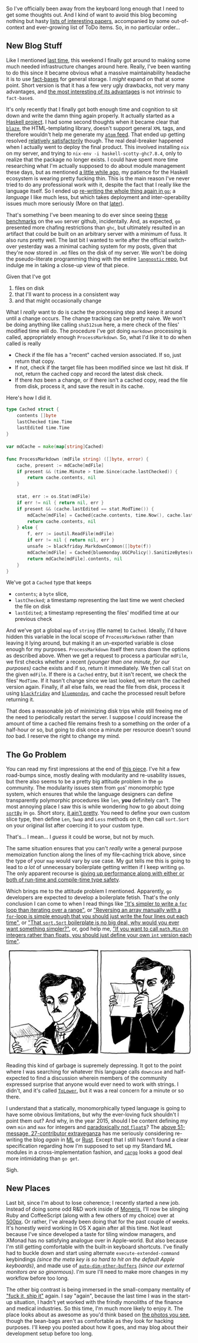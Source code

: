 So I've officially been away from the keyboard long enough that I need to get some thoughts out. And I kind of want to avoid this blog becoming nothing but hasty [lists of interesting papers](https://github.com/CompSciCabal/SMRTYPRTY/wiki/What%27s-next%3F), accompanied by some out-of-context and ever-growing list of ToDo items. So, in no particular order...

## <a name="new-blog-stuff" href="#new-blog-stuff"></a>New Blog Stuff

Like I mentioned [last time](/posts/blog-changes), this weekend I finally got around to making some much needed infrastructure changes around here. Really, I've been wanting to do this since it became obvious what a massive maintainability headache it is to use [fact-bases](https://github.com/Inaimathi/fact-base) for general storage. I *might* expand on that at some point. Short version is that it has a few very ugly drawbacks, not very many advantages, and [the most interesting of its advantages](https://github.com/Inaimathi/clj-history) is not intrinsic to `fact-base`s.

It's only recently that I finally got both enough time and cognition to sit down and write the damn thing again properly. It actually started as a [Haskell project](https://github.com/Inaimathi/langnostic/tree/haskell). I had some second thoughts when it became clear that [`blaze`](https://hackage.haskell.org/package/blaze-html), the HTML-templating library, doesn't support general `XML` tags, and therefore wouldn't help me generate my [`atom` feed](/feed/atom). That ended up getting resolved [relatively satisfactorily](https://github.com/Inaimathi/langnostic/blob/haskell/Markup.hs) though. The real deal-breaker happened when I actually went to deploy the final product. This involved installing `nix` on my server, and trying to `nix-env -i haskell-scotty-ghc7.8.4`, only to realize that the package no longer exists. I could have spent more time researching what I'm actually supposed to do about module management these days, but as mentioned [a little while ago](/posts/i-liiiiive), my patience for the Haskell ecosystem is wearing pretty fucking thin. This is the main reason I've never tried to do any professional work with it, despite the fact that I really like the language itself. So I ended up [re-writing the whole thing again in `go`](https://github.com/Inaimathi/langnostic/tree/golang); a *language* I like much less, but which takes deployment and inter-operability issues much more seriously (More on that [later](#the-go-problem)).

That's something I've been meaning to do ever since seeing [these benchmarks](https://github.com/fukamachi/woo#benchmarks) on the `woo` server github, incidentally. And, as expected, `go` presented more chafing restrictions than `ghc`, but ultimately resulted in an artifact that could be built on an arbitrary server with a minimum of fuss. It also runs pretty well. The last bit I wanted to write after the official switch-over yesterday was a minimal caching system for my posts, given that they're now stored in `.md` files on the disk of my server. We won't be doing the pseudo-literate programming thing with the entire [`langnostic` repo](https://github.com/Inaimathi/langnostic), but indulge me in taking a close-up view of that piece.

Given that I've got

1. files on disk
2. that I'll want to process in a consistent way
3. and that might occasionally change

What I *really* want to do is cache the processing step and keep it around until a change occurs. The change tracking can be pretty naive. We won't be doing anything like calling `sha512sum` here, a mere check of the files' modified time will do. The procedure I've got doing `markdown` processing is called, appropriately enough `ProcessMarkdown`. So, what I'd like it to do when called is really

- Check if the file has a "recent" cached version associated. If so, just return that copy.
- If not, check if the target file has been modified since we last hit disk. If not, return the cached copy and record the latest disk check.
- If there *has* been a change, or if there isn't a cached copy, read the file from disk, process it, and save the result in its cache.

Here's how I did it.

```go
type Cached struct {
	contents []byte
	lastChecked time.Time
	lastEdited time.Time	
}

var mdCache = make(map[string]Cached)

func ProcessMarkdown (mdFile string) ([]byte, error) {
	cache, present := mdCache[mdFile]
	if present && (time.Minute > time.Since(cache.lastChecked)) {
		return cache.contents, nil
	} 
	
	stat, err := os.Stat(mdFile)
	if err != nil { return nil, err }
	if present && (cache.lastEdited == stat.ModTime()) {
		mdCache[mdFile] = Cached{cache.contents, time.Now(), cache.lastEdited}
		return cache.contents, nil
	} else {
		f, err := ioutil.ReadFile(mdFile)
		if err != nil { return nil, err }
		unsafe := blackfriday.MarkdownCommon([]byte(f))
		mdCache[mdFile] = Cached{bluemonday.UGCPolicy().SanitizeBytes(unsafe), time.Now(), stat.ModTime()}
		return mdCache[mdFile].contents, nil
	}
}
```

We've got a `Cached` type that keeps


- `contents`; a `byte` slice, 
- `lastChecked`; a timestamp representing the last time we went checked the file on disk
- `lastEdited`; a timestamp representing the files' modified time at our previous check

And we've got a global `map` of `string` (file name) to `Cached`. Ideally, I'd have hidden this variable in the local scope of `ProcessMarkdown` rather than leaving it lying around, but making it an un-exported variable is close enough for my purposes. `ProcessMarkdown` itself then runs down the options as described above. When we get a request to process a particular `mdFile`, we first checks whether a recent *(younger than one minute, for our purposes)* cache exists and if so, return it immediately. We then call `Stat` on the given `mdFile`. If there is a `Cached` entry, but it isn't recent, we check the files' `ModTime`. If it hasn't change since we last looked, we return the cached version again. Finally, if all else fails, we read the file from disk, process it using [`blackfriday`](https://github.com/russross/blackfriday) and [`bluemonday`](https://github.com/microcosm-cc/bluemonday), and cache the processed result before returning it.

That does a reasonable job of minimizing disk trips while still freeing me of the need to periodically restart the server. I suppose I *could* increase the amount of time a cached file remains fresh to a something on the order of a half-hour or so, but going to disk once a minute per resource doesn't sound *too* bad. I reserve the right to change my mind.

## <a name="the-go-problem" href="#the-go-problem"></a>The Go Problem 

You can read my first impressions at the end of [this piece](/posts/golang-wiki). I've hit a few road-bumps since, mostly dealing with modularity and re-usability issues, but there also seems to be a pretty big attitude problem in the `go` community. The modularity issues stem from `go`s' monomorphic type system, which ensures that while the language designers can define transparently polymorphic procedures like `len`, **you** definitely can't. The most annoying place I saw this is while wondering how to go about doing [`sortBy`](http://hackage.haskell.org/package/base-4.8.0.0/docs/Data-List.html#v:sortBy) in `go`. Short story, [it ain't pretty](https://gobyexample.com/sorting-by-functions). You need to define your own custom slice type, then define `Len`, `Swap` and `Less` methods on it, then call `sort.Sort` on your original list after coercing it to your custom type.

That's... I mean... I *guess* it could be worse, but not by much.

The same situation ensures that you can't *really* write a general purpose memoization function along the lines of my file-caching trick above, since the type of your `map` would vary by use case. My gut tells me this is going to lead to *a lot* of unnecessary boilerplate getting written if I keep writing `go`. The only apparent recourse is [giving up performance along with either or both of run-time and compile-time type safety](http://blog.burntsushi.net/type-parametric-functions-golang/).

Which brings me to the attitude problem I mentioned. Apparently, `go` developers are expected to develop a boilerplate fetish. That's the only conclusion I can come to when I read things like ["It's simpler to write a `for` loop than iterating over a range"](http://stackoverflow.com/questions/21950244/is-there-a-way-to-iterate-over-a-range-of-integers-in-golang), or ["Reversing an array manually with a `for`-loop is simple enough that you should just write the four lines out each time"](http://stackoverflow.com/a/19239850/190887), or ["That `sort.Sort` boilerplate is no big deal, why would you ever want something simpler?"](http://grokbase.com/t/gg/golang-nuts/132d2rt3hh/go-nuts-how-to-sort-an-array-of-struct-by-field), or, god help me, ["If you want to call `math.Min` on integers rather than floats, you should just define your own `int` version each time"](https://groups.google.com/forum/#!searchin/golang-nuts/min$20max/golang-nuts/dbyqx_LGUxM/tLFFSXSfOdQJ).

![What the fuck am I looking at here?](/static/img/what-the-fuck-am-i-reading.jpg)

Reading this kind of garbage is supremely depressing. It got to the point where I was searching for whatever this language calls `downcase` and half-expected to find a discussion wherein members of the community expressed surprise that anyone would ever need to work with strings. I didn't, and it's called [`ToLower`](http://golang.org/pkg/strings/#ToLower), but it was a real concern for a minute or so there. 

I understand that a statically, monomorphically typed language is going to have some obvious limitations, but why the ever-loving fuck shouldn't I point them out? And why, in the year 2015, should I be content defining my own `min` and `max` for integers and [paradoxically not `float`s](http://golang.org/pkg/math/#Max)? The [above 51-message, 27-contributor extraveganza](https://groups.google.com/forum/#!searchin/golang-nuts/min$20max/golang-nuts/dbyqx_LGUxM/tLFFSXSfOdQJ) has me seriously considering re-writing the blog *again* in [ML](http://sml-family.org/) or [Rust](http://www.rust-lang.org/). Except that I still haven't found a clear specification regarding how I'm supposed to set up my Standard ML modules in a cross-implementation fashion, and [`cargo`](http://doc.crates.io/guide.html) looks a good deal more intimidating than `go get`.

Sigh.

## <a name="new-places" href="#new-places"></a>New Places

Last bit, since I'm about to lose coherence; I recently started a new job. Instead of doing some odd R&D work inside of [Moneris](http://www.moneris.com/), I'll now be slinging Ruby and CoffeeScript (along with a few others of my choice) over at [500px](https://500px.com). Or rather, I've already been doing that for the past couple of weeks. It's honestly weird working in OS X again after all this time. Not least because I've since developed a taste for tiling window managers, and XMonad has no satisfying analogue over in Apple-world. But also because I'm still getting comfortable with the built-in keyboard shortcuts. I've finally had to buckle down and start using alternate `execute-extended-command` keybindings *(since the meta key is so hard to hit on the default Apple keyboards)*, and made use of [`auto-dim-other-buffers`](https://github.com/mina86/auto-dim-other-buffers.el) *(since our external monitors are so ginormous)*. I'm sure I'll need to make more changes in my workflow before too long.

The other big contrast is being immersed in the small-company mentality of ["fuck it, ship it"](http://lifehacker.com/5934647/fuck-it-ship-it) again. I say "again", because the last time I was in the start-up situation, I hadn't yet worked with the frindly monoliths of the finance and medical industries. So this time, I'm much more likely to enjoy it. The place looks about as awesome as you'd think based on [the photos you see](http://www.blogto.com/tech/2015/04/inside_the_offices_of_photo_community_site_500px/), though the bean-bags aren't as comfortable as they look for hacking purposes. I'll keep you posted about how it goes, and may blog about their development setup before too long.
